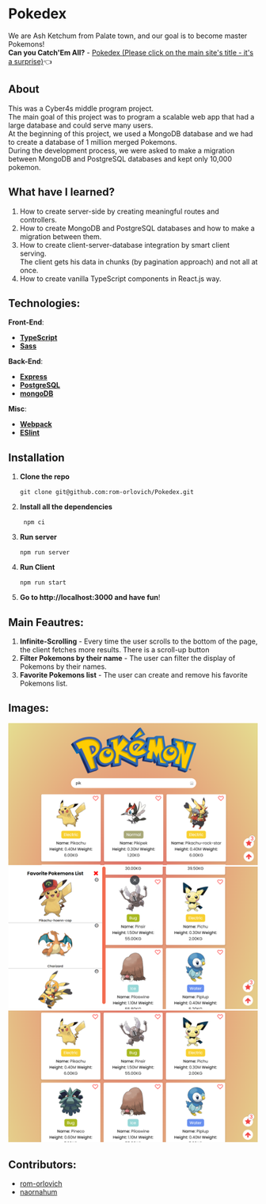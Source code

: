 # Pokedex
We are Ash Ketchum from Palate town, and our goal is to become master Pokemons! \
**Can you Catch'Em All?** -
[Pokedex (Please click on the main site's title - it's a surprise)](https://aqueous-thicket-83962.herokuapp.com/):point_left:

## About
This was a Cyber4s middle program project. \
The main goal of this project was to program a scalable web app that had a large database and could serve many users. \
At the beginning of this project, we used a MongoDB database and we had to create a database of 1 million merged Pokemons. \
During the development process, we were asked to make a migration between MongoDB and PostgreSQL databases and kept only 10,000 pokemon. 

## What have I learned?
1. How to create server-side by creating meaningful routes and controllers.
2. How to create MongoDB and PostgreSQL databases and how to make a migration between them.
3. How to create client-server-database integration by smart client serving. \
The client gets his data in chunks (by pagination approach) and not all at once.
4. How to create vanilla TypeScript components in React.js way.


## Technologies:
 **Front-End**:
- **[TypeScript](https://www.typescriptlang.org/)**
- **[Sass](https://www.npmjs.com/package/sass)**
  
 **Back-End**:
- **[Express](https://www.npmjs.com/package/express)**
- **[PostgreSQL](https://www.postgresql.org/)**
- **[mongoDB](https://www.mongodb.com/)**

**Misc**:
- **[Webpack](https://webpack.js.org/)**
- **[ESlint](https://eslint.org/docs/latest/user-guide/configuring/)**


## Installation
1. **Clone the repo**
   ```
   git clone git@github.com:rom-orlovich/Pokedex.git
   ```
2. **Install all the dependencies**
   ```
    npm ci
   ```
3. **Run server**
   ```
   npm run server
   
   ```
4. **Run Client**

   ```
   npm run start
   ```

5. **Go to http://localhost:3000 and have fun**!

## Main Feautres:
1. **Infinite-Scrolling** - Every time the user scrolls to the bottom of the page, the client fetches more results. There is a scroll-up button
2. **Filter Pokemons by their name** - The user can filter the display of Pokemons by their names.
3. **Favorite Pokemons list** - The user can create and remove his favorite Pokemons list.


## Images: 
<img alt="Filter pokemons by their names" src="./readme-images/search.png" width="600" hight="600">
<img alt="Favorite pokemons list" src="./readme-images/favorites.png" width="600" hight="600">
<img alt="Main page" src="./readme-images/main.png" width="600" hight="600">


## Contributors:
* [rom-orlovich](https://github.com/rom-orlovich)
* [naornahum](https://github.com/naornahum)



